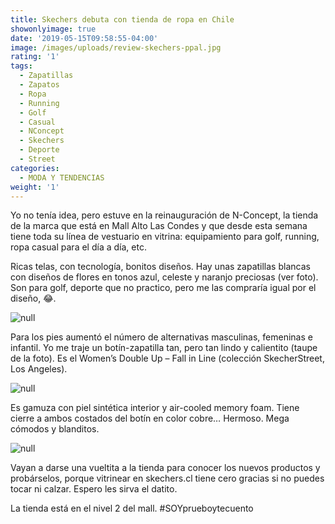 ```yaml
---
title: Skechers debuta con tienda de ropa en Chile
showonlyimage: true
date: '2019-05-15T09:58:55-04:00'
image: /images/uploads/review-skechers-ppal.jpg
rating: '1'
tags:
  - Zapatillas
  - Zapatos
  - Ropa
  - Running
  - Golf
  - Casual
  - NConcept
  - Skechers
  - Deporte
  - Street
categories:
  - MODA Y TENDENCIAS
weight: '1'
---
```

Yo no tenía idea, pero estuve en la reinauguración de N-Concept, la tienda de la marca que está en Mall Alto Las Condes y que desde esta semana tiene toda su línea de vestuario en vitrina: equipamiento para golf, running, ropa casual para el día a día, etc.

<!--more-->

Ricas telas, con tecnología, bonitos diseños. Hay unas zapatillas blancas con diseños de flores en tonos azul, celeste y naranjo preciosas (ver foto). Son para golf, deporte que no practico, pero me las compraría igual por el diseño, 😂.

![null](/images/uploads/img_5445.jpg)

Para los pies aumentó el número de alternativas masculinas, femeninas e infantil. Yo me traje un botín-zapatilla tan, pero tan lindo y calientito (taupe de la foto). Es el Women’s Double Up – Fall in Line (colección SkecherStreet, Los Angeles). 

![null](/images/uploads/img_5381.jpg)

Es gamuza con piel sintética interior y air-cooled memory foam. Tiene cierre a ambos costados del botín en color cobre… Hermoso. Mega cómodos y blanditos.

![null](/images/uploads/img_5456.jpg)

Vayan a darse una vueltita a la tienda para conocer los nuevos productos y probárselos, porque vitrinear en skechers.cl tiene cero gracias si no puedes tocar ni calzar. Espero les sirva el datito.

La tienda está en el nivel 2 del mall. #SOYprueboytecuento
